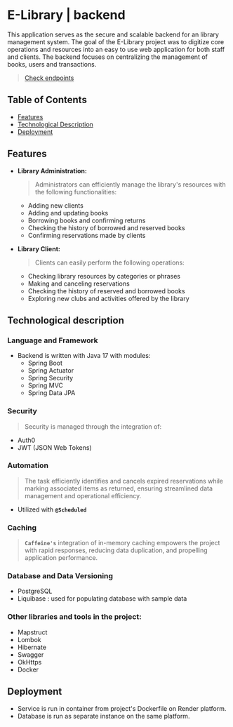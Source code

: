 # E-Library | backend
This application serves as the secure and scalable backend for an library management system.
The goal of the E-Library project was to digitize core operations and resources into an easy to use web application for both staff and clients.
The backend focuses on centralizing the management of books, users and transactions.
>  <a href="https://library-api-40iq.onrender.com/swagger-ui/index.html">Check endpoints</a>

## Table of Contents
- [Features](#features)
- [Technological Description](#technological-description)
- [Deployment](#deployment)

## Features <a name="features"/>
* **Library Administration:**
  > Administrators can efficiently manage the library's resources with the following functionalities:
    - Adding new clients
    - Adding and updating books
    - Borrowing books and confirming returns
    - Checking the history of borrowed and reserved books
    - Confirming reservations made by clients

* **Library Client:**
  > Clients can easily perform the following operations:
    - Checking library resources by categories or phrases
    - Making and canceling reservations
    - Checking the history of reserved and borrowed books
    - Exploring new clubs and activities offered by the library
## Technological description <a name="technological-description"/>

### Language and Framework
* Backend is written with Java 17 with modules:
    - Spring Boot
    - Spring Actuator
    - Spring Security
    - Spring MVC
    - Spring Data JPA

### Security
> Security is managed through the integration of:
- Auth0
- JWT (JSON Web Tokens)

### Automation
> The task efficiently identifies and cancels expired reservations while marking associated items as returned, ensuring streamlined data management and operational efficiency.
- Utilized with __`@Scheduled`__

### Caching
> __`Caffeine's`__ integration of in-memory caching empowers the project with rapid responses, reducing data duplication, and propelling application performance.

### Database and Data Versioning
- PostgreSQL
- Liquibase : used for populating database with sample data

### Other libraries and tools in the project:
- Mapstruct
- Lombok
- Hibernate
- Swagger
- OkHttps
- Docker

## Deployment <a name="deployment"/>
* Service is run in container from project's Dockerfile on Render platform.
* Database is run as separate instance on the same platform.
